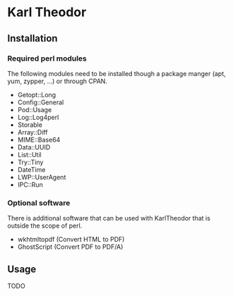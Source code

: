 # Karl Theodor

## Installation

### Required perl modules

The following modules need to be installed though a package manger (apt, yum, zypper, ...) or through CPAN.

 * Getopt::Long
 * Config::General
 * Pod::Usage
 * Log::Log4perl
 * Storable
 * Array::Diff
 * MIME::Base64
 * Data::UUID
 * List::Util
 * Try::Tiny
 * DateTime
 * LWP::UserAgent
 * IPC::Run

### Optional software

There is additional software that can be used with KarlTheodor that is outside the scope of perl.

 * wkhtmltopdf (Convert HTML to PDF)
 * GhostScript (Convert PDF to PDF/A)

## Usage

TODO